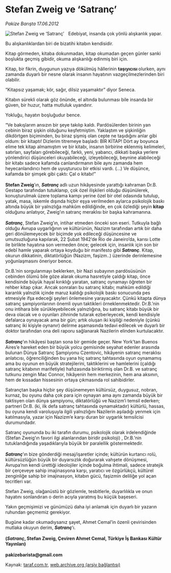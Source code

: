 # Stefan Zweig ve ‘Satranç’

*Pakize Barışta 17.06.2012*

<div class="yazi"><img align="left" alt="Stefan Zweig ve ‘Satranç’" border="0" src="http://www.taraf.com.tr/fotoraflar/makaleler/stefan-zweig-ve-satranc_8711_orijinal.jpg" style="border-right-width:10px; border-color:#FFFFFF"/><p>Edebiyat, insanda çok yönlü alışkanlık yapar.</p>
<p>Bu alışkanlıklardan biri de bizatihi kitabın kendisidir.</p>
<p>Kitap görmeden, kitaba dokunmadan, kitap okumadan geçen günler sanki boşlukta geçmiş gibidir, okuma alışkanlığı edinmiş biri için.</p>
<p>Kitap, bir fikrin, duygunun yazıya dökülmüş hâllerinin <b>taşıyıcısı </b>olurken, aynı zamanda duyarlı bir nesne olarak insanın hayatının vazgeçilmezlerinden biri olabilir.</p>
<p>“Kitapsız yaşamak; kör, sağır, dilsiz yaşamaktır” diyor Seneca.</p>
<p>Kitabın sürekli olarak göz önünde, el altında bulunması bile insanda bir güven, bir huzur, hatta mutluluk uyandırır.</p>
<p>Yokluğu, hayatın boşluğudur bence.</p>
<p>“Ve bakışlarım ansızın bir şeye takılıp kaldı. Pardösülerden birinin yan cebinin biraz şişkin olduğunu keşfetmiştim. Yaklaştım ve şişkinliğin dikdörtgen biçiminden, bu biraz şişmiş olan cepte ne taşıdığını anlar gibi oldum: bir kitaptı! Dizlerim titremeye başladı: BİR KİTAP! Dört ay boyunca elime tek kitap almamıştım ve bir kitabı, insanın birbirine eklenmiş kelimeleri, satırları, sayfaları görebileceği, farklı, yeni, yabancı, dikkati başka yerlere yönlendirici düşünceleri okuyabileceği, izleyebileceği, beynine alabileceği bir kitabı sadece kafamda canlandırmanın bile aynı zamanda hem heyecanlandırıcı hem de uyuşturucu bir etkisi vardı. (...) Ve düşünce, kafamda bir şimşek gibi çaktı: Çal o kitabı!”<br/><br/><b>Stefan Zweig</b>’ın, <b><i>Satranç </i></b>adlı uzun hikâyesinde yarattığı kahraman Dr.B. Gestapo tarafından tutuklanıp, çok özel ilişkileri olduğu düşünülerek, konuşturulmak üzere toplama kampı yerine özel bir otel odasında tutulup, yatak, masa, iskemle dışında hiçbir eşya verilmeden aylarca psikolojik baskı altında büyük bir yalnızlığa mahkûm edildiğinde, en çok özlediği şeyin <b>kitap </b>olduğunu anlatıyor, Zweig’ın satranç meraklısı bir başka kahramanına.<br/><br/><b><i>Satranç</i></b>, Stefan Zweig’ın, intihar etmeden önceki son eseri. Tutkuyla bağlı olduğu Avrupa uygarlığının ve kültürünün, Nazizm tarafından artık bir daha geri dönülemeyecek bir biçimde yok edileceği düşüncesine ve umutsuzluğuna kapılarak, 22 Şubat 1942’de Rio de Janeiro’da, karısı Lotte ile birlikte hayatına son vermeden önce; gelecek için, insanlık için son bir edebî hamle yaparak ortaya koyduğu bir manifesto gibi<b><i> Satranç</i></b>. Kitap, okurun dikkatinin, diktatörlüğün (Nazizm, faşizm..) üzerinde derinlemesine yoğunlaşmasını öneriyor bence.</p>
<p>Dr.B.’nin sorgulanmayı beklerken, bir Nazi subayının pardösüsünün cebinden ölümü bile göze alarak okuma hasretiyle çaldığı kitap, önce kendisinde büyük hayal kırıklığı yaratan, satranç oynamayı öğreten bir rehber kitap çıkar. Ancak sonraları bu satranç kitabı; mahkûm edildiği karanlık yalnızlık içinde maruz kaldığı psikolojik baskı sonucunda pes etmesiyle ifşa edeceği şeyleri önlemesine yarayacaktır. Çünkü kitapta dünya satranç şampiyonlarının önemli oyun taktikleri örneklenmektedir. Dr.B.’nin onu intihara bile sürükleyebilecek yalnızlığına, bu satranç kitabı büyük bir deva olacak ve o oyunları zihninde tutarak ezberleyecek, kendi kendisiyle defalarca oynayacak ama bir gün; artık oluşan iki kişiliği nedeniyle (çünkü satranç iki kişiyle oynanır) delirme aşamasında tedavi edilecek ve duyarlı bir doktor tarafından ona deli raporu sağlanarak Nazilerin elinden kurtulacaktır.<br/><br/><b><i>Satranç</i></b>’ın hikâyesi baştan sona bir gemide geçer. New York’tan Buenos Aires’e hareket eden bir büyük yolcu gemisinde seyahat edenler arasında bulunan Dünya Satranç Şampiyonu Czentovic, hikâyenin satranç meraklısı anlatıcısı, öğrenciliğinden bu yana hiç satranç tahtasında oyun oynamamış ama bu oyunun en büyük stratejilerini, taktiklerini ve hamlelerini (çaldığı satranç kitabının marifetiyle) hafızasında biriktirmiş olan Dr.B. ve satranç tutkunu zengin Mac Connor, hikâyenin hem merkezinin, hem ana aksının, hem de kıssadan hissesinin ortaya çıkmasında rol sahibidirler. </p>
<p>Satrançtan başka hiçbir şey düşünemeyen kültürsüz, duygusuz, nobran, kurnaz, bu oyunu daha çok para için oynayan ama aynı zamanda büyük bir taktisyen olan dünya şampiyonu, diktatörlüğü ve Nazizm’i temsil ederken; partneri Dr.B. (ki, ilk defa satranç tahtasında oynamaktadır) kültürlü, hassas, bu oyuna kendi varoluşuyla ilgili yalnızlığını Nazilerin aşıladığı yenmek için katılmasıyla, yazar için Nazizm’e karşı duran bir uygarlık temsilcisi durumundadır.</p>
<p>Satranç oyununda bu iki tarafın durumu, psikolojik olarak irdelendiğinde (Stefan Zweig’ın favori ilgi alanlarından biridir psikoloji) , Dr.B.’nin tutuklandığında yaşadıklarıyla büyük bir paralellik göstermektedir.<strong><br/><br/></strong><b><i>Satranç</i></b>’ın bize gönderdiği mesaj/işaretler içinde; kültürün kurtarıcı rolü, kültürsüzlüğün büyük bir duyarsızlık doğurarak vahşete dönüşmesi, Avrupa’nın kendi ürettiği ideolojiler içinde boğulma ihtimali, sadece stratejik bir çerçeveye sahip imajinasyona karşı, yaratıcı ve özgürlükçü, kültürel zenginliğe sahip bir imajinasyon, kitabın gücü, faşizmin deliliğe yol açan tecritleri var.</p>
<p>Stefan Zweig, olağanüstü bir gözlemle, tesbitlerle, duyarlılıkla ve onun hayatını sonlandıran o derin acıyla yaratmış bu küçük başeseri.</p>
<p>Yakın geçmişimizi ve günümüzü daha iyi anlamak için duyarlı bir yazarın ruhundan geçmemiz gerekiyor.</p>
<p>Bugüne kadar okumadıysanız şayet, Ahmet Cemal’in özenli çevirisinden mutlaka okuyun derim, <b><i>Satranç</i></b>’ı.<br/><br/><strong>(<i>Satranç</i>, Stefan Zweig, Çeviren Ahmet Cemal, Türkiye İş Bankası Kültür Yayınları)<br/><br/></strong><b>pakizebarista@gmail.com</b></p>
</div>

Kaynak: [taraf.com.tr](http://www.taraf.com.tr/pakize-barista/makale-stefan-zweig-ve-satranc.htm), [web.archive.org (arşiv bağlantısı)](http://web.archive.org/web/20140115110713/http://www.taraf.com.tr/pakize-barista/makale-stefan-zweig-ve-satranc.htm)
